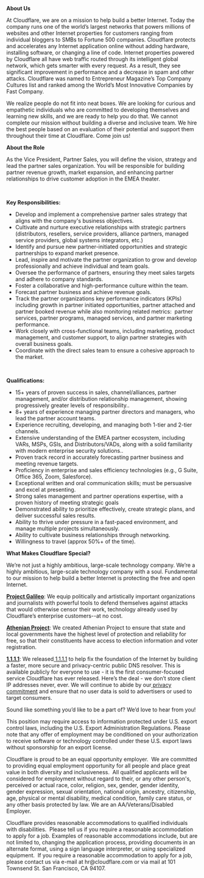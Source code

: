 <div class="content-intro">
	<div><strong>About Us</strong></div>
	<div>
		<p>At Cloudflare, we are on a mission to help build a better Internet. Today the company runs one of the world’s largest networks that powers millions of websites and other Internet properties for customers ranging from individual bloggers to SMBs to Fortune 500 companies. Cloudflare protects and accelerates any Internet application online without adding hardware, installing software, or changing a line of code. Internet properties powered by Cloudflare all have web traffic routed through its intelligent global network, which gets smarter with every request. As a result, they see significant improvement in performance and a decrease in spam and other attacks. Cloudflare was named to Entrepreneur Magazine’s Top Company Cultures list and ranked among the World’s Most Innovative Companies by Fast Company.&nbsp;</p>
		<p><span style="font-weight: 400;">We realize people do not fit into neat boxes. We are looking for curious and empathetic individuals who are committed to developing themselves and learning new skills, and we are ready to help you do that. We cannot complete our mission without building a diverse and inclusive team. We hire the best people based on an evaluation of their potential and support them throughout their time at Cloudflare. Come join us!&nbsp;</span></p>
	</div>
</div>
<p><strong>About the Role</strong></p>
<p>As the Vice President, Partner Sales, you will define the vision, strategy and lead the partner sales organization. You will be responsible for building partner revenue growth, market expansion, and enhancing partner relationships to drive customer adoption in the EMEA theater.&nbsp;&nbsp;&nbsp;&nbsp;</p>
<p>&nbsp;</p>
<p><strong>Key Responsibilities:</strong></p>
<ul>
	<li>Develop and implement a comprehensive partner sales strategy that aligns with the company's business objectives.</li>
	<li>Cultivate and nurture executive relationships with strategic partners (distributors, resellers, service providers, alliance partners, managed service providers, global systems integrators, etc.)</li>
	<li>Identify and pursue new partner-initiated opportunities and strategic partnerships to expand market presence.</li>
	<li>Lead, inspire and motivate the partner organization to grow and develop professionally and achieve individual and team goals.</li>
	<li>Oversee the performance of partners, ensuring they meet sales targets and adhere to company standards.</li>
	<li>Foster a collaborative and high-performance culture within the team.</li>
	<li>Forecast partner business and achieve revenue goals.</li>
	<li>Track the partner organizations key performance indicators (KPIs) including growth in partner initiated opportunities, partner attached and partner booked revenue while also monitoring related metrics:&nbsp; partner services, partner programs, managed services, and partner marketing performance.</li>
	<li>Work closely with cross-functional teams, including marketing, product management, and customer support, to align partner strategies with overall business goals.</li>
	<li>Coordinate with the direct sales team to ensure a cohesive approach to the market.</li>
</ul>
<p>&nbsp;</p>
<p><strong>Qualifications:</strong></p>
<ul>
	<li>15+ years of proven success in sales, channel/alliances, partner management, and/or distribution relationship management, showing progressively greater levels of responsibility..&nbsp;&nbsp;</li>
	<li>8+ years of experience managing partner directors and managers, who lead the partner account teams.&nbsp;&nbsp;</li>
	<li>Experience recruiting, developing, and managing both 1-tier and 2-tier channels.</li>
	<li>Extensive understanding of the EMEA partner ecosystem, including VARs, MSPs, GSIs, and Distributors/VADs, along with a solid familiarity with modern enterprise security solutions..</li>
	<li>Proven track record in accurately forecasting partner business and meeting revenue targets.</li>
	<li>Proficiency in enterprise and sales efficiency technologies (e.g., G Suite, Office 365, Zoom, Salesforce).</li>
	<li>Exceptional written and oral communication skills; must be persuasive and excel at presenting.</li>
	<li>Strong sales management and partner operations expertise, with a proven history of meeting strategic goals</li>
	<li>Demonstrated ability to prioritize effectively, create strategic plans, and deliver successful sales results.</li>
	<li>Ability to thrive under pressure in a fast-paced environment, and manage multiple projects simultaneously.</li>
	<li>Ability to cultivate business relationships through networking.</li>
	<li>Willingness to travel (approx 50%+ of the time).</li>
</ul>
<div class="content-conclusion">
	<p><strong>What Makes Cloudflare Special?</strong></p>
	<p><span style="font-weight: 400;">We’re not just a highly ambitious, large-scale technology company. We’re a highly ambitious, large-scale technology company with a soul. Fundamental to our mission to help build a better Internet is protecting the free and open Internet.</span></p>
	<p><a href="https://blog.cloudflare.com/protecting-free-expression-online/"><strong>Project Galileo</strong></a><span style="font-weight: 400;">: We equip politically and artistically important organizations and journalists with powerful tools to defend themselves against attacks that would otherwise censor their work, technology already used by Cloudflare’s enterprise customers--at no cost.</span></p>
	<p><strong><a href="https://www.cloudflare.com/athenian/">Athenian Project</a></strong><span style="font-weight: 400;">: We created Athenian Project to ensure that state and local governments have the highest level of protection and reliability for free, so that their constituents have access to election information and voter registration.</span></p>
	<p><a href="https://1.1.1.1/"><strong>1.1.1.1</strong></a><span style="font-weight: 400;">: We released</span><a href="https://1.1.1.1/"> <span style="font-weight: 400;">1.1.1.1</span></a><span style="font-weight: 400;"> to help fix the foundation of the Internet by building a faster, more secure and privacy-centric public DNS resolver. This is available publicly for everyone to use - it is the first consumer-focused service Cloudflare has ever released. Here’s the deal - we don’t store client IP addresses never, ever. We will continue to abide by our</span><a href="https://developers.cloudflare.com/1.1.1.1/privacy/public-dns-resolver"> privacy commitment</a><span style="font-weight: 400;"> and ensure that no user data is sold to advertisers or used to target consumers.</span></p>
	<p><span style="font-weight: 400;">Sound like something you’d like to be a part of? We’d love to hear from you!</span></p>
	<p><span style="font-weight: 400;">This position may require access to information protected under U.S. export control laws, including the U.S. Export Administration Regulations. Please note that any offer of employment may be conditioned on your authorization to receive software or technology controlled under these U.S. export laws without sponsorship for an export license.</span></p>
	<p><span style="font-weight: 400;">Cloudflare is proud to be an equal opportunity employer. &nbsp;We are committed to providing equal employment opportunity for all people and place great value in both diversity and inclusiveness. &nbsp;All qualified applicants will be considered for employment without regard to their, or any other person's, perceived or actual</span> <span style="font-weight: 400;">race, color, religion, sex, gender, gender identity, gender expression, sexual orientation, national origin, ancestry, citizenship, age, physical or mental disability, medical condition, family care status, or any other basis protected by law. </span><span style="font-weight: 400;">We are an AA/Veterans/Disabled Employer.</span></p>
	<p><span style="font-weight: 400;">Cloudflare provides reasonable accommodations to qualified individuals with disabilities. &nbsp;Please tell us if you require a reasonable accommodation to apply for a job. Examples of reasonable accommodations include, but are not limited to, changing the application process, providing documents in an alternate format, using a sign language interpreter, or using specialized equipment. &nbsp;If you require a reasonable accommodation to apply for a job, please contact us via e-mail at </span><span style="font-weight: 400;">hr@cloudflare.com</span><span style="font-weight: 400;"> or via mail at 101 Townsend St. San Francisco, CA 94107.</span></p>
</div>